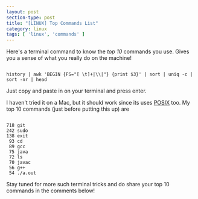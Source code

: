 ```yaml
---
layout: post
section-type: post
title: "[LINUX] Top Commands List"
category: linux
tags: [ 'linux', 'commands' ]
---
```


Here's a terminal command to know the *top 10* commands you use. Gives you a sense of what you really do on the machine!

<pre><code data-trim="shell">
history | awk 'BEGIN {FS="[ \t]+|\\|"} {print $3}' | sort | uniq -c | sort -nr | head
</code></pre>

Just copy and paste in on your terminal and press enter.

I haven't tried it on a Mac, but it should work since its uses [POSIX](https://en.wikipedia.org/wiki/POSIX) too.
My top 10 commands (just before putting this up) are

<pre><code data-trim="shell">
718 git
242 sudo
138 exit
 93 cd
 89 gcc
 75 java
 72 ls
 70 javac
 56 g++
 54 ./a.out
</code></pre>

Stay tuned for more such terminal tricks and do share your top 10 commands in the comments below!